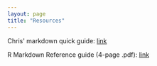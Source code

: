 ```yaml
---
layout: page
title: "Resources"
---
```


Chris' markdown quick guide: [link](../Misc/CMsMarkdown)

R Markdown Reference guide (4-page .pdf): [link](https://www.rstudio.com/wp-content/uploads/2015/03/rmarkdown-reference.pdf)